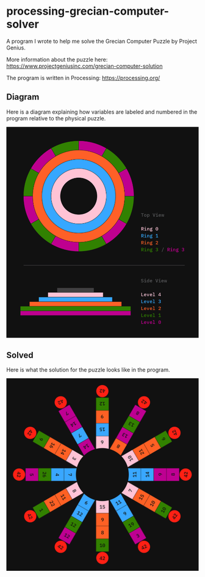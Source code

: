 # processing-grecian-computer-solver

A program I wrote to help me solve the Grecian Computer Puzzle by Project Genius.

More information about the puzzle here:
https://www.projectgeniusinc.com/grecian-computer-solution

The program is written in Processing:
https://processing.org/

## Diagram
Here is a diagram explaining how variables are labeled and numbered in the program relative to the physical puzzle.

<img src="https://github.com/benbarry/processing-grecian-computer-solver/blob/main/diagram.png" width="700">

## Solved
Here is what the solution for the puzzle looks like in the program.

<img src="https://github.com/benbarry/processing-grecian-computer-solver/blob/main/solved.png" width="700">

